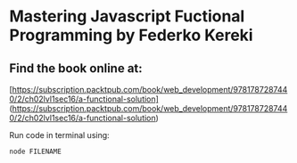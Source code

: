 # Mastering Javascript Fuctional Programming by Federko Kereki

## Find the book online at:
[https://subscription.packtpub.com/book/web_development/9781787287440/2/ch02lvl1sec16/a-functional-solution] (https://subscription.packtpub.com/book/web_development/9781787287440/2/ch02lvl1sec16/a-functional-solution)

Run code in terminal using:
```
node FILENAME
```


